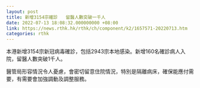 ```yaml
---
layout: post
title: 新增3154宗確診   留醫人數突破一千人
date: 2022-07-13 18:08:32.000000000 +08:00
link: https://news.rthk.hk/rthk/ch/component/k2/1657571-20220713.htm
categories: rthk
---
```


本港新增3154宗新冠病毒確診，包括2943宗本地感染。新增160名確診病人入院，留醫人數突破1千人。

醫管局形容情況令人憂慮，會密切留意住院情況，特別是隔離病床，確保能應付需要，有需要會加強調動及調整服務。
